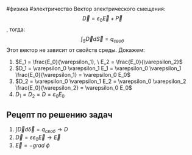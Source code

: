 #физика #электричество 
Вектор электрического смещения: $$\vec{D} = \varepsilon_0 \vec{E} + \vec{P}$$, тогда: $$\int_S \vec{D} d \vec{S} = q_{своб}$$
Этот вектор не зависит от свойств среды. Докажем:
1. $E_1 = \frac{E_0}{\varepsilon_1}, \ E_2 = \frac{E_0}{\varepsilon_2}$
2. $D_1 = \varepsilon_0 \varepsilon_1 E_1 = \varepsilon_0 \varepsilon_1 \frac{E_0}{\varepsilon_1} = \varepsilon_0 E_0$
3. $D_2 = \varepsilon_0 \varepsilon_1 E_2 = \varepsilon_0 \varepsilon_2 \frac{E_0}{\varepsilon_2} = \varepsilon_0 E_0$
4. $D_1 = D_2 = D = \varepsilon_0 E_0$
## Рецепт по решению задач
1. $\int \vec{D} d \vec{\delta} = q_{своб} \to D$
2. $\vec{D} = \varepsilon \varepsilon_0 \vec{E} \to \vec{E}$
3. $\vec{E} = - grad \ \phi$
